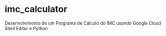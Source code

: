 # imc_calculator
Desenvolvimento de um Programa de Cálculo do IMC usando Google Cloud Shell Editor e Python
